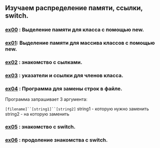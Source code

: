 ## Изучаем распределение памяти, ссылки, switch. 

### [ex00](https://github.com/odgigodji/CPP/tree/master/CPP01/ex00) : Выделение памяти для класса с помощью new.
### [ex01](https://github.com/odgigodji/CPP/tree/master/CPP01/ex01): Выделение памяти для массива классов с помощью new.
### [ex02](https://github.com/odgigodji/CPP/tree/master/CPP01/ex02) : знакомство с сылками.
### [ex03](https://github.com/odgigodji/CPP/tree/master/CPP01/ex03) : указатели и ссылки для членов класса.
### [ex04](https://github.com/odgigodji/CPP/tree/master/CPP01/ex04) : Программа для замены строк в файле.
Программа запрашивает 3 аргумента: 

`[filename]``[string1]``[string2]`
string1 - которую нужно заменить
string2 - на которую заменить
### [ex05](https://github.com/odgigodji/CPP/tree/master/CPP01/ex05) : знакомство с switch.
### [ex06](https://github.com/odgigodji/CPP/tree/master/CPP01/ex06) : продоление знакомства с switch.
